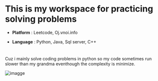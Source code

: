 # This is my workspace for practicing solving problems
- **Platform** : Leetcode, Oj.vnoi.info

- **Language** : Python, Java, Sql server, C++

#
Cuz i mainly solve coding problems in python so my code sometimes run slower than my grandma eventhough the complexity is minimize.

![imagge](https://64.media.tumblr.com/b421715ad8a435fa5f32f89470ca6126/tumblr_o29aogb1xW1sj5h4oo1_r1_1280.gifv)